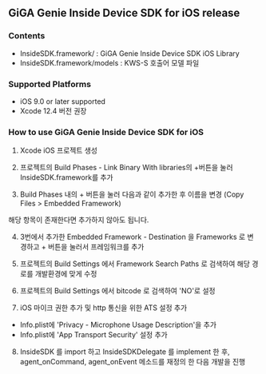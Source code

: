 ## GiGA Genie Inside Device SDK for iOS release

### Contents
* InsideSDK.framework/ : GiGA Genie Inside Device SDK iOS Library
* InsideSDK.framework/models : KWS-S 호출어 모델 파일

### Supported Platforms
* iOS 9.0 or later supported
* Xcode 12.4 버전 권장

### How to use GiGA Genie Inside Device SDK for iOS

1. Xcode iOS 프로젝트 생성

2. 프로젝트의 Build Phases - Link Binary With libraries의 +버튼을 눌러 InsideSDK.framework를 추가

3. Build Phases 내의 + 버튼을 눌러 다음과 같이 추가한 후 이름을 변경 (Copy Files > Embedded Framework)

  해당 항목이 존재한다면 추가하지 않아도 됩니다.

4. 3번에서 추가한 Embedded Framework - Destination 을 Frameworks 로 변경하고 + 버튼을 눌러서 프레임워크를 추가

5. 프로젝트의 Build Settings 에서 Framework Search Paths 로 검색하여 해당 경로를 개발환경에 맞게 수정

6. 프로젝트의 Build Settings 에서 bitcode 로 검색하여 'NO'로 설정

7. iOS 마이크 권한 추가 및 http 통신을 위한 ATS 설정 추가

  * Info.plist에 'Privacy - Microphone Usage Description'을 추가
  * Info.plist에 'App Transport Security' 설정 추가

8. InsideSDK 를 import 하고 InsideSDKDelegate 를 implement 한 후, agent_onCommand, agent_onEvent 메소드를 재정의 한 다음 개발을 진행





